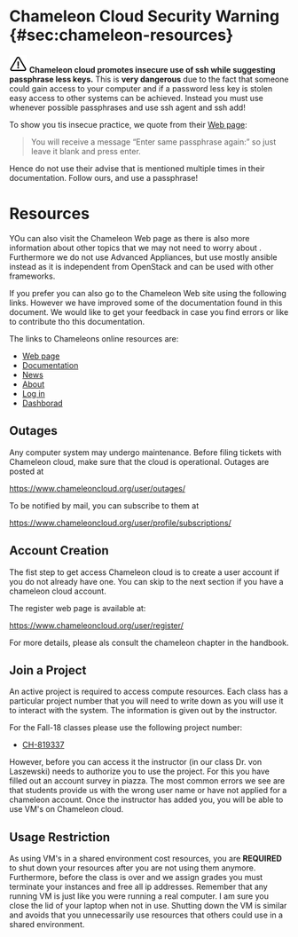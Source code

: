 # Chameleon Cloud Security Warning {#sec:chameleon-resources}

![Warning](images/warning.png) **Chameleon cloud promotes insecure use of ssh while
suggesting passphrase less keys.** This is **very dangerous** due to
the fact that someone could gain access to your computer and if a
password less key is stolen easy access to other systems can be
achieved. Instead you must use whenever possible passphrases and use
ssh agent and ssh add!

To show you tis insecue practice, we quote from their
[Web page](https://chameleoncloud.readthedocs.io/en/latest/getting-started/faq.html?highlight=ssh#faq-ssh):

> You will receive a message “Enter same passphrase again:” so just
> leave it blank and press enter.

Hence do not use their advise that is mentioned multiple times in their
documentation. Follow ours, and use a passphrase!

# Resources

YOu can also visit the Chameleon Web page as there is also more
information about other topics that we may not need to worry about
. Furthermore we do not use Advanced Appliances, but use mostly
ansible instead as it is independent from OpenStack and can be used
with other frameworks.

If you prefer you can also go to the Chameleon Web site using the
following links. However we have improved some of the documentation
found in this document. We would like to get your feedback in case you
find errors or like to contribute tho this documentation.


The links to Chameleons online resources are:

- [Web page](https://www.chameleoncloud.org/)
- [Documentation ](https://chameleoncloud.readthedocs.io/en/latest/)
- [News](https://www.chameleoncloud.org/news/)
- [About](https://www.chameleoncloud.org/about/chameleon/)
- [Log in](https://www.chameleoncloud.org/login/)
- [Dashborad](https://www.chameleoncloud.org/user/dashboard/)

## Outages

Any computer system may undergo maintenance. Before filing tickets with
Chameleon cloud, make sure that the cloud is operational. Outages are
posted at

<https://www.chameleoncloud.org/user/outages/>

To be notified by mail, you can subscribe to them at

<https://www.chameleoncloud.org/user/profile/subscriptions/>

## Account Creation

The fist step to get access Chameleon cloud is to create a user account
if you do not already have one. You can skip to the next section if you
have a chameleon cloud account.

The register web page is available at:

<https://www.chameleoncloud.org/user/register/>

For more details, please als consult the chameleon chapter in the
handbook.

## Join a Project

An active project is required to access compute resources. Each class
has a particular project number that you will need to write down as you
will use it to interact with the system. The information is given out by
the instructor.

For the Fall-18 classes please use the
following project number:

* [CH-819337](https://www.chameleoncloud.org/user/projects/37347/)

However, before you can access it the instructor (in our class Dr. von
Laszewski) needs to authorize you to use the project. For this you have
filled out an account survey in piazza. The most common errors we see
are that students provide us with the wrong user name or have not
applied for a chameleon account. Once the instructor has added you, you
will be able to use VM's on Chameleon cloud.

## Usage Restriction

As using VM's in a shared environment cost resources, you are
**REQUIRED** to shut down your resources after you are not using them
anymore. Furthermore, before the class is over and we assign grades you
must terminate your instances and free all ip addresses. Remember that
any running VM is just like you were running a real computer. I am sure
you close the lid of your laptop when not in use. Shutting down the VM
is similar and avoids that you unnecessarily use resources that others
could use in a shared environment.
